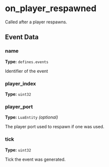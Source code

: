 # on_player_respawned

Called after a player respawns.

## Event Data

### name

**Type:** `defines.events`

Identifier of the event

### player_index

**Type:** `uint32`

### player_port

**Type:** `LuaEntity` *(optional)*

The player port used to respawn if one was used.

### tick

**Type:** `uint32`

Tick the event was generated.

